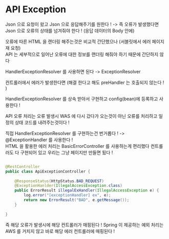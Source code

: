 # API Exception 
Json 으로 요청이 왔고 Json 으로 응답해주기를 원한다 ! 
-> 즉 오류가 발생했다면 Json 으로 오류의 상태를 넘겨줘야 한다 ! (응답 데이터의 Body 안에)

오류에 따른 HTML 을 랜더링 해주는것은 비교적 간단했으나 (서블릿에서 에러 페이지 재 요청)  
API 는 세부적으로 일어난 오류에 대한 정보를 랜더링 해줘야 하기 때문에 간단하지 않다  

HandlerExceptionResolver 를 사용하면 된다 -> ExceptionResolver 

컨트롤러에서 에러가 발생한다면 (해결 한다고 해도 preHandler 는 호출되지 않는다 ! )

HandlerExceptionResolver 를 상속 받아서 구현하고 config(bean)에 등록하고 사용한다 !

API 오류 처리는 오류 발생시 WAS 에 다시 갔다가 오는것이 아닌 오류를 처리하고 일정의 상태 코드를 내려주는것이다 ! 


직접 HandlerExceptionResolver 를 구현하는건 번거롭다 ! 
-> @ExceptionHandler 를 사용한다 !  
HTML 을 활용한 에러 처리는 BasicErrorController 를 사용하는게 편리했다
컨트롤러도 다 구현되어 있고 우리는 그냥 페이지만 만들면 됬다 !


```java

@RestController
public class ApiExceptionController {
    
    @ResponseStatus(HttpStatus.BAD_REQUEST)
    @ExceptionHanlder(IllegalAccessException.class)
    public ErrorResult illegalExHandler(IllegalAccessException e) {
        log.error("[exceptionHandler] ex", e);
        return new ErrorResult("BAD", e.getMessage());
    }
    
}

```

즉 해당 오류가 발생시에 해당 컨트롤러가 매핑된다 ! 
Spring 이 제공하는 예외 처리는 AWS 를 거치지 않고 바로 해당 에러 컨트롤러에 매핑된다 ! 